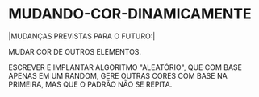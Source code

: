 # MUDANDO-COR-DINAMICAMENTE


|MUDANÇAS PREVISTAS PARA O FUTURO:|


MUDAR COR DE OUTROS ELEMENTOS.

ESCREVER E IMPLANTAR ALGORITMO "ALEATÓRIO", QUE COM BASE APENAS EM UM RANDOM, GERE OUTRAS CORES COM BASE NA PRIMEIRA, MAS QUE O PADRÃO NÃO SE REPITA.
